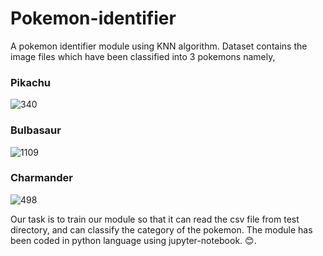 # Pokemon-identifier
A pokemon identifier module using KNN algorithm.
Dataset contains the image files which have been classified into 3 pokemons namely,
### Pikachu
![340](https://user-images.githubusercontent.com/52960016/61382813-12dfe000-a8cb-11e9-8cd0-817e30a6c2c1.jpg)

### Bulbasaur 
![1109](https://user-images.githubusercontent.com/52960016/61383002-7833d100-a8cb-11e9-8a26-d41675bf3282.jpg)

### Charmander
![498](https://user-images.githubusercontent.com/52960016/61382291-20e13100-a8ca-11e9-9833-437c014cf29e.jpg)

Our task is to train our module so that it can read the csv file from test directory,
and can classify the category of the pokemon.
The module has been coded in python language using jupyter-notebook.
😊.
